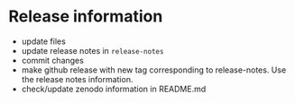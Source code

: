 # Release information
* update files
* update release notes in `release-notes`
* commit changes
* make github release with new tag corresponding to release-notes. Use the release notes information.
* check/update zenodo information in README.md
